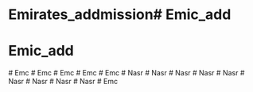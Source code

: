 # Emirates_addmission# Emic_add
# Emic_add
#   E m c  
 #   E m c  
 #   E m c  
 #   E m c  
 #   E m c  
 #   N a s r  
 #   N a s r  
 #   N a s r  
 #   N a s r  
 #   N a s r  
 #   N a s r  
 #   N a s r  
 #   N a s r  
 #   N a s r  
 #   E m c  
 